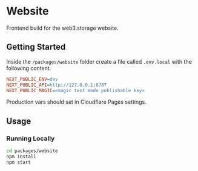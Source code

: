 # Website

Frontend build for the web3.storage website.

## Getting Started

Inside the `/packages/website` folder create a file called `.env.local` with the following content.

```ini
NEXT_PUBLIC_ENV=dev
NEXT_PUBLIC_API=http://127.0.0.1:8787
NEXT_PUBLIC_MAGIC=<magic test mode publishable key>
```

Production vars should set in Cloudflare Pages settings.

## Usage

### Running Locally

```bash
cd packages/website
npm install
npm start
```
